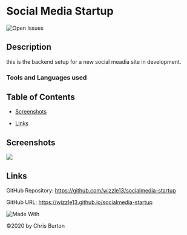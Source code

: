 
  # Social Media Startup
  

  ![Open Issues](https://img.shields.io/github/issues-raw/wizzle13/socialmedia-startup?style=plastic)
  
  ## Description
  this is the backend setup for a new social meadia site in development.

  ### Tools and Languages used
  
  
  ## Table of Contents
  
  
  - [Screenshots](#screenshots)
  
  
  - [Links](#links)
  
  


  

  ## Screenshots
  <img src = "  /s">

  

  

  ## Links
  GitHub Repository: https://github.com/wizzle13/socialmedia-startup

  GitHub URL: https://wizzle13.github.io/socialmedia-startup


![Made With](https://img.shields.io/badge/Made%20with-Ultimate%20README%20Generator-blue?style=plastic)

  &copy;2020 by Chris Burton
